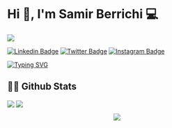 # Hi 👋, I'm Samir Berrichi 💻
![](https://komarev.com/ghpvc/?username=sberrich)

[![Linkedin Badge](https://img.shields.io/badge/-LinkedIn-0e76a8?style=flat-square&logo=Linkedin&logoColor=white)](https://linkedin.com/in/samirberrichi)
[![Twitter Badge](https://img.shields.io/badge/-Twitter-00acee?style=flat-square&logo=Twitter&logoColor=white)](https://twitter.com/samirberrichi)
[![Instagram Badge](https://img.shields.io/badge/-Instagram-e4405f?style=flat-square&logo=Instagram&logoColor=white)](https://instagram.com/samirberrichi/)

[![Typing SVG](https://readme-typing-svg.herokuapp.com?color=F77B78&lines=Nice+to+meet+you%2C+;I'm+Samir+Berrichi%2C;Front-end++developer%2C+;I'm+from+Morocco%2C;living+in+Khouribga+%F0%9F%8C%B1;+I%E2%80%99m+currently+studying+at+1337)](https://git.io/typing-svg)




## 👨‍💻 Github Stats

<img align="center" src="https://github-readme-stats.vercel.app/api?username=sberrich&show_icons=true&theme=dracula" />

<img align="center" src="https://github-readme-stats.vercel.app/api/top-langs/?username=sberrich&layout=compact" />

<p align="center">
  <img src="https://capsule-render.vercel.app/api?type=waving&color=gradient&height=110&section=footer&animation=twinkling"/>
</p>




